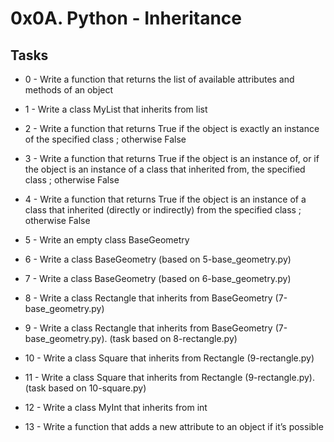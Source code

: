 # 0x0A. Python - Inheritance #

## Tasks ##

* 0 - Write a function that returns the list of available attributes and methods of an object

* 1 - Write a class MyList that inherits from list

* 2 - Write a function that returns True if the object is exactly an instance of the specified class ; otherwise False

* 3 - Write a function that returns True if the object is an instance of, or if the object is an instance of a class that inherited from, the specified class ; otherwise False


* 4 - Write a function that returns True if the object is an instance of a class that inherited (directly or indirectly) from the specified class ; otherwise False

* 5 - Write an empty class BaseGeometry

* 6 - Write a class BaseGeometry (based on 5-base_geometry.py)

* 7 - Write a class BaseGeometry (based on 6-base_geometry.py)

* 8 - Write a class Rectangle that inherits from BaseGeometry (7-base_geometry.py)

* 9 - Write a class Rectangle that inherits from BaseGeometry (7-base_geometry.py). (task based on 8-rectangle.py)

* 10 - Write a class Square that inherits from Rectangle (9-rectangle.py)

* 11 - Write a class Square that inherits from Rectangle (9-rectangle.py). (task based on 10-square.py)

* 12 - Write a class MyInt that inherits from int

* 13 - Write a function that adds a new attribute to an object if it’s possible
